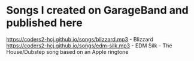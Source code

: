 # Songs I created on GarageBand and published here
https://coders2-hcj.github.io/songs/blizzard.mp3 - Blizzard
https://coders2-hcj.github.io/songs/edm-silk.mp3 - EDM Silk - The House/Dubstep song based on an Apple ringtone
